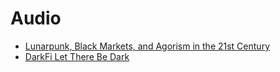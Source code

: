 # Audio

- [Lunarpunk, Black Markets, and Agorism in the 21st Century](https://theblockchainsocialist.com/lunarpunk-black-markets-and-agorism-in-the-21st-century/)
- [DarkFi Let There Be Dark](https://epicenter.tv/episodes/423/)
